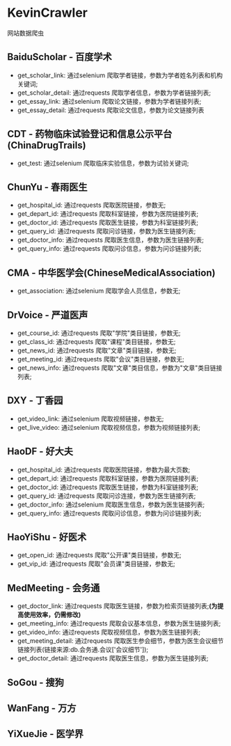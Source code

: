 # KevinCrawler
网站数据爬虫
## BaiduScholar - 百度学术
- get_scholar_link: 通过selenium 爬取学者链接，参数为学者姓名列表和机构关键词;
- get_scholar_detail: 通过requests 爬取学者信息，参数为学者链接列表;
- get_essay_link: 通过selenium 爬取论文链接，参数为学者链接列表;
- get_essay_detail: 通过requests 爬取论文信息，参数为论文链接列表
## CDT - 药物临床试验登记和信息公示平台(ChinaDrugTrails)
- get_test: 通过selenium 爬取临床实验信息，参数为试验关键词;
## ChunYu - 春雨医生
- get_hospital_id: 通过requests 爬取医院链接，参数无;
- get_depart_id: 通过requests 爬取科室链接，参数为医院链接列表;
- get_doctor_id: 通过requests 爬取医生链接，参数为科室链接列表;
- get_query_id: 通过requests 爬取问诊链接，参数为医生链接列表;
- get_doctor_info: 通过requests 爬取医生信息，参数为医生链接列表;
- get_query_info: 通过requests 爬取问诊信息，参数为问诊链接列表;
## CMA - 中华医学会(ChineseMedicalAssociation)
- get_association: 通过selenium 爬取学会人员信息，参数无;
## DrVoice - 严道医声
- get_course_id: 通过requests 爬取"学院"类目链接，参数无;
- get_class_id: 通过requests 爬取"课程"类目链接，参数无;
- get_news_id: 通过requests 爬取"文章"类目链接，参数无;
- get_meeting_id: 通过requests 爬取"会议"类目链接，参数无;
- get_news_info: 通过requests 爬取"文章"类目信息，参数为"文章"类目链接列表;
## DXY - 丁香园
- get_video_link: 通过selenium 爬取视频链接，参数无;
- get_live_video: 通过selenium 爬取视频信息，参数为视频链接列表;
## HaoDF - 好大夫
- get_hospital_id: 通过requests 爬取医院链接，参数为最大页数;
- get_depart_id: 通过requests 爬取科室链接，参数为医院链接列表;
- get_doctor_id: 通过requests 爬取医生链接，参数为科室链接列表;
- get_query_id: 通过requests 爬取问诊连接，参数为医生链接列表;
- get_doctor_info: 通过selenium 爬取医生信息，参数为医生链接列表;
- get_query_info: 通过requests 爬取问诊信息，参数为问诊链接列表;
## HaoYiShu - 好医术
- get_open_id: 通过requests 爬取"公开课"类目链接，参数无;
- get_vip_id: 通过requests 爬取"会员课"类目链接，参数无;
## MedMeeting - 会务通
- get_doctor_link: 通过requests 爬取医生链接，参数为检索页链接列表;**(为提高使用效率，仍需修改)**
- get_meeting_info: 通过requests 爬取会议基本信息，参数为医生链接列表;
- get_video_info: 通过requests 爬取视频信息，参数为医生链接列表;
- get_meeting_detail: 通过requests 爬取医生参会细节，参数为医生会议细节链接列表(链接来源:db.会务通.会议\['会议细节'\]);
- get_doctor_detail: 通过requests 爬取医生信息，参数为医生链接列表;
## SoGou - 搜狗
## WanFang - 万方
## YiXueJie - 医学界
